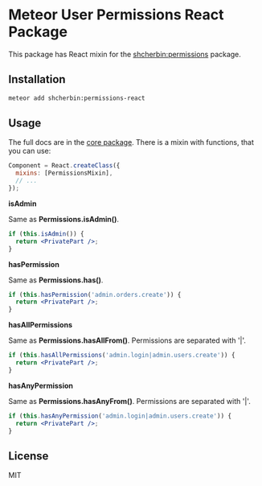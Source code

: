 # Meteor User Permissions React Package

This package has React mixin for the [shcherbin:permissions](https://atmospherejs.com/shcherbin/permissions) package.

## Installation

```sh
meteor add shcherbin:permissions-react
```

## Usage

The full docs are in the [core package](https://atmospherejs.com/shcherbin/permissions). There is a mixin with functions, that you can use:

```js
Component = React.createClass({
  mixins: [PermissionsMixin],
  // ...
});
```

**isAdmin**

Same as **Permissions.isAdmin()**.

```jsx
if (this.isAdmin()) {
  return <PrivatePart />;
}
```

**hasPermission**

Same as **Permissions.has()**.

```jsx
if (this.hasPermission('admin.orders.create')) {
  return <PrivatePart />;
}
```

**hasAllPermissions**

Same as **Permissions.hasAllFrom()**. Permissions are separated with '|'.

```jsx
if (this.hasAllPermissions('admin.login|admin.users.create')) {
  return <PrivatePart />;
}
```

**hasAnyPermission**

Same as **Permissions.hasAnyFrom()**. Permissions are separated with '|'.

```jsx
if (this.hasAnyPermission('admin.login|admin.users.create')) {
  return <PrivatePart />;
}
```

## License

MIT